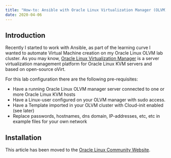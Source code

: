 ```yaml
---
title: "How-to: Ansible with Oracle Linux Virtualization Manager (OLVM)"
date: 2020-04-06
---
```

## Introduction

Recently I started to work with Ansible, as part of the learning curve I wanted to automate Virtual Machine creation on my Oracle Linux OLVM lab cluster. As you may know, [Oracle Linux Virtualization Manager](https://docs.oracle.com/en/virtualization/index.html) is a server virtualization management platform for Oracle Linux KVM servers and based on open-source oVirt.

For this lab configuration there are the following pre-requisites:
- Have a running Oracle Linux OLVM manager server connected to one or more Oracle Linux KVM hosts
- Have a Linux-user configured on your OLVM manager with sudo access.
- Have a Template imported  in your OLVM cluster with Cloud-init enabled (see later)
- Replace passwords, hostnames, dns domain, IP-addresses, etc, etc in example files for your own network

## Installation

This article has been moved to the [Oracle Linux Community Website](https://community.oracle.com/docs/DOC-1037000).
